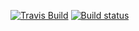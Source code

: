 [![Travis Build](https://travis-ci.org/piderman314/granola_test.svg?branch=master)](https://travis-ci.org/piderman314/granola_test)
[![Build status](https://ci.appveyor.com/api/projects/status/w1l1wpsiacjv660q?svg=true)](https://ci.appveyor.com/project/piderman314/granola-test)